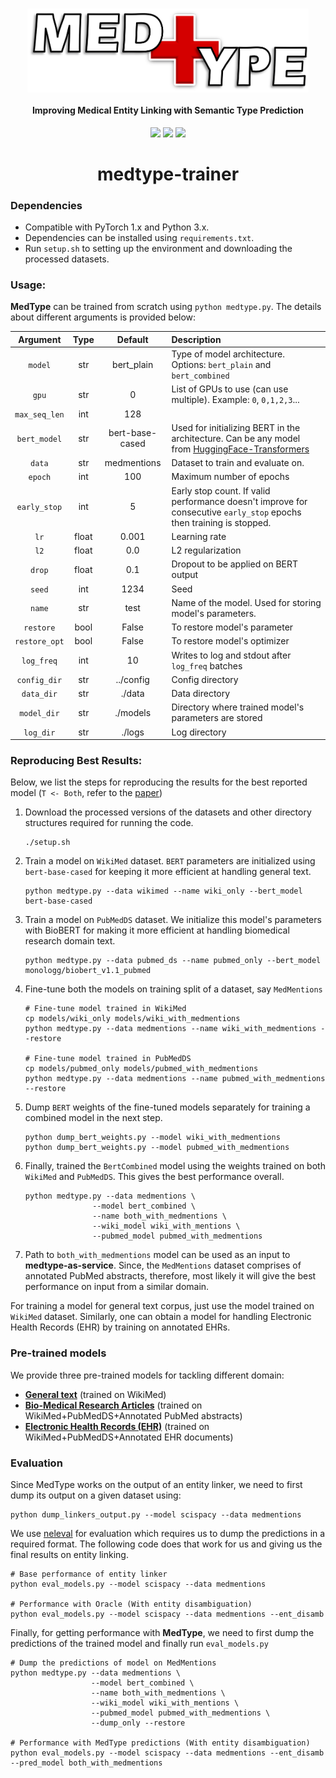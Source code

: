 <h1 align="center">
  <img align="center" width="450" src="../images/logo.png" alt="...">
</h1>



<h4 align="center">Improving Medical Entity Linking with Semantic Type Prediction</h4>

<p align="center">
  <a href="https://arxiv.org/abs/2005.00460"><img src="http://img.shields.io/badge/Paper-PDF-red.svg"></a>
  <a href="https://medtype.github.io"><img src="http://img.shields.io/badge/Demo-Live-green.svg"></a>
  <a href="https://github.com/svjan5/medtype/blob/master/LICENSE">
    <img src="https://img.shields.io/badge/License-Apache%202.0-blue.svg">
  </a>


<h1 align="center">
  medtype-trainer
</h1>

### Dependencies

- Compatible with PyTorch 1.x and Python 3.x.
- Dependencies can be installed using `requirements.txt`.
- Run `setup.sh` to setting up the environment and downloading the processed datasets. 

### Usage:

**MedType** can be trained from scratch using `python medtype.py`. The details about different arguments is provided below:

|   Argument    | Type  |     Default     | Description                                                  |
| :-----------: | :---: | :-------------: | :----------------------------------------------------------- |
|    `model`    |  str  |   bert_plain    | Type of model architecture. Options: `bert_plain` and `bert_combined` |
|     `gpu`     |  str  |        0        | List of GPUs to use (can use multiple). Example: `0`, `0,1,2,3`... |
| `max_seq_len` |  int  |       128       |                                                              |
| `bert_model`  |  str  | bert-base-cased | Used for initializing BERT in the architecture. Can be any model from [HuggingFace-Transformers](<https://huggingface.co/models>) |
|    `data`     |  str  |   medmentions   | Dataset to train and evaluate on.                            |
|    `epoch`    |  int  |       100       | Maximum number of epochs                                     |
| `early_stop`  |  int  |        5        | Early stop count. If valid performance doesn't improve for consecutive `early_stop` epochs then training is stopped. |
|     `lr`      | float |      0.001      | Learning rate                                                |
|     `l2`      | float |       0.0       | L2 regularization                                            |
|    `drop`     | float |       0.1       | Dropout to be applied on BERT output                         |
|    `seed`     |  int  |      1234       | Seed                                                         |
|    `name`     |  str  |      test       | Name of the model. Used for storing model's parameters.      |
|   `restore`   | bool  |      False      | To restore model's parameter                                 |
| `restore_opt` | bool  |      False      | To restore model's optimizer                                 |
|  `log_freq`   |  int  |       10        | Writes to log and stdout after `log_freq` batches            |
| `config_dir`  |  str  |    ../config    | Config directory                                             |
|  `data_dir`   |  str  |     ./data      | Data directory                                               |
|  `model_dir`  |  str  |    ./models     | Directory where trained model's parameters are stored        |
|   `log_dir`   |  str  |     ./logs      | Log directory                                                |


### Reproducing Best Results:

Below, we list the steps for reproducing the results for the best reported model (`T <- Both`, refer to the [paper](<https://arxiv.org/abs/2005.00460>))

1. Download the processed versions of the datasets and other directory structures required for running the code. 

   ```
   ./setup.sh
   ```

2. Train a model on `WikiMed` dataset. `BERT` parameters are initialized using `bert-base-cased` for keeping it more efficient at handling general text. 

   ```shell
   python medtype.py --data wikimed --name wiki_only --bert_model bert-base-cased
   ```

3. Train a model on `PubMedDS` dataset. We initialize this model's parameters with BioBERT for making it more efficient at handling biomedical research domain text. 

   ```shell
   python medtype.py --data pubmed_ds --name pubmed_only --bert_model monologg/biobert_v1.1_pubmed
   ```

4. Fine-tune both the models on training split of a dataset, say `MedMentions`

   ```shell
   # Fine-tune model trained in WikiMed
   cp models/wiki_only models/wiki_with_medmentions
   python medtype.py --data medmentions --name wiki_with_medmentions --restore
   
   # Fine-tune model trained in PubMedDS
   cp models/pubmed_only models/pubmed_with_medmentions
   python medtype.py --data medmentions --name pubmed_with_medmentions --restore
   ```

5. Dump `BERT` weights of the fine-tuned models separately for training a combined model in the next step.

   ```shell
   python dump_bert_weights.py --model wiki_with_medmentions
   python dump_bert_weights.py --model pubmed_with_medmentions
   ```

6. Finally, trained the `BertCombined` model using the weights trained on both `WikiMed` and `PubMedDS`. This gives the best performance overall. 

   ```shell
   python medtype.py --data medmentions \
   				  --model bert_combined \
   				  --name both_with_medmentions \
   				  --wiki_model wiki_with_mentions \
   				  --pubmed_model pubmed_with_medmentions
   ```

7. Path to `both_with_medmentions` model can be used as an input to **medtype-as-service**. Since, the `MedMentions` dataset comprises of annotated PubMed abstracts, therefore, most likely it will give the best performance on input from a similar domain.


For training a model for general text corpus, just use the model trained on `WikiMed` dataset. Similarly, one can obtain a model for handling Electronic Health Records (EHR) by training on annotated EHRs. 

### Pre-trained models

We provide three pre-trained models for tackling different domain:

- [**General text**](https://drive.google.com/file/d/1OJ66mvs5yw_EcOEaVEvABzMAWRAsoqR9/view?usp=sharing) (trained on WikiMed)
- [**Bio-Medical Research Articles**](https://drive.google.com/file/d/1XuFx5_q_6PCYQXNHb50DBc3PhJn2Gy1D/view?usp=sharing) (trained on WikiMed+PubMedDS+Annotated PubMed abstracts)
- [**Electronic Health Records (EHR)**](https://drive.google.com/file/d/1OJ66mvs5yw_EcOEaVEvABzMAWRAsoqR9/view?usp=sharing) (trained on WikiMed+PubMedDS+Annotated EHR documents)

### Evaluation

Since MedType works on the output of an entity linker, we need to first dump its output on a given dataset using:

```shell
python dump_linkers_output.py --model scispacy --data medmentions
```

We use [neleval](<https://github.com/wikilinks/neleval>) for evaluation which requires us to dump the predictions in a required format. The following code does that work for us and giving us the final results on entity linking.

```shell
# Base performance of entity linker
python eval_models.py --model scispacy --data medmentions

# Performance with Oracle (With entity disambiguation)
python eval_models.py --model scispacy --data medmentions --ent_disamb
```

Finally, for getting performance with **MedType**, we need to first dump the predictions of the trained model and finally run `eval_models.py`

```shell
# Dump the predictions of model on MedMentions
python medtype.py --data medmentions \
				  --model bert_combined \
				  --name both_with_medmentions \
				  --wiki_model wiki_with_mentions \
				  --pubmed_model pubmed_with_medmentions \
				  --dump_only --restore 
				  
# Performance with MedType predictions (With entity disambiguation)
python eval_models.py --model scispacy --data medmentions --ent_disamb --pred_model both_with_medmentions
```

